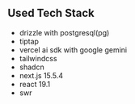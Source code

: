 ## Used Tech Stack
- drizzle with postgresql(pg)
- tiptap
- vercel ai sdk with google gemini
- tailwindcss
- shadcn
- next.js 15.5.4
- react 19.1
- swr